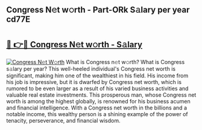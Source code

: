 ## Congress N𝚎t w𝚘rth - Part-ORk S𝚊lary per year cd77E

# <h2><a href="http://gc02pvq.nevu.top/?p=Congress">🔗 👉🔴 Congress N𝚎t w𝚘rth - S𝚊lary</a></h2>

[![Congress N𝚎t W𝚘rth](https://i.imgur.com/Oavwk0R.jpeg)](http://gc02pvq.nevu.top/?p=Congress)
What is Congress n𝚎t w𝚘rth? What is Congress s𝚊lary per year?
This well-heeled individual's Congress net worth is significant, making him one of the wealthiest in his field. His income from his job is impressive, but it is dwarfed by Congress net worth, which is rumored to be even larger as a result of his varied business activities and valuable real estate investments. This prosperous man, whose Congress net worth is among the highest globally, is renowned for his business acumen and financial intelligence. With a Congress net worth in the billions and a notable income, this wealthy person is a shining example of the power of tenacity, perseverance, and financial wisdom.
